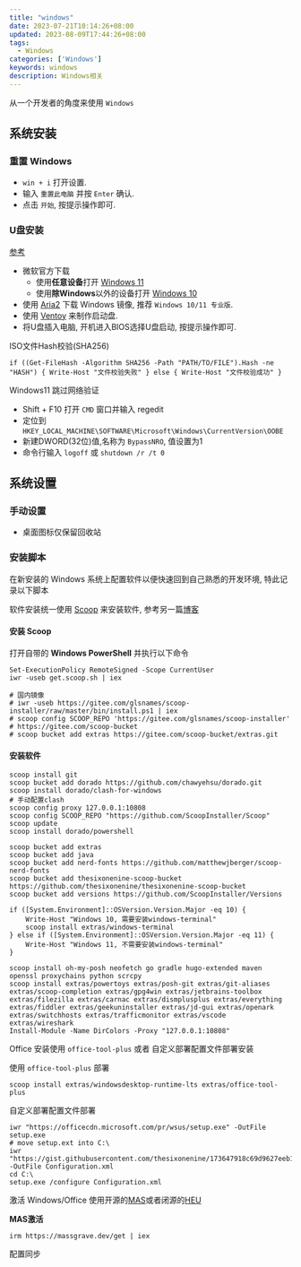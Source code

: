```yaml
---
title: "windows"
date: 2023-07-21T10:14:26+08:00
updated: 2023-08-09T17:44:26+08:00
tags:
  - Windows
categories: ['Windows']
keywords: windows
description: Windows相关
---
```



从一个开发者的角度来使用 `Windows`

## 系统安装

### 重置 Windows

- `win + i` 打开设置.
- 输入 `重置此电脑` 并按 `Enter` 确认.
- 点击 `开始`, 按提示操作即可.

### U盘安装

[参考](https://mirrors.sdu.edu.cn/docs/guide/Windows-iso)

- 微软官方下载
  - 使用**任意设备**打开 [Windows 11](https://www.microsoft.com/zh-cn/software-download/windows11/)
  - 使用**除Windows**以外的设备打开 [Windows 10](https://www.microsoft.com/zh-cn/software-download/windows10ISO/)
- 使用 [Aria2](https://github.com/aria2/aria2) 下载 Windows 镜像, 推荐 `Windows 10/11 专业版`.
- 使用 [Ventoy](https://github.com/ventoy/Ventoy) 来制作启动盘.
- 将U盘插入电脑, 开机进入BIOS选择U盘启动, 按提示操作即可.

ISO文件Hash校验(SHA256)

```poweshell
if ((Get-FileHash -Algorithm SHA256 -Path "PATH/TO/FILE").Hash -ne "HASH") { Write-Host "文件校验失败" } else { Write-Host "文件校验成功" }
```

Windows11 跳过网络验证

- Shift + F10 打开 `CMD` 窗口并输入 regedit
- 定位到 `HKEY_LOCAL_MACHINE\SOFTWARE\Microsoft\Windows\CurrentVersion\OOBE`
- 新建DWORD(32位)值,名称为 `BypassNRO`, 值设置为1
- 命令行输入 `logoff` 或 `shutdown /r /t 0`

## 系统设置

### 手动设置

- 桌面图标仅保留回收站

### 安装脚本

在新安装的 Windows 系统上配置软件以便快速回到自己熟悉的开发环境, 特此记录以下脚本

软件安装统一使用 [Scoop](https://github.com/ScoopInstaller/Scoop) 来安装软件, 参考另一篇[博客](https://thesixonenine.site/p/scoop.html)

#### 安装 **Scoop**

打开自带的 **Windows PowerShell** 并执行以下命令

```
Set-ExecutionPolicy RemoteSigned -Scope CurrentUser
iwr -useb get.scoop.sh | iex

# 国内镜像
# iwr -useb https://gitee.com/glsnames/scoop-installer/raw/master/bin/install.ps1 | iex
# scoop config SCOOP_REPO 'https://gitee.com/glsnames/scoop-installer'
# https://gitee.com/scoop-bucket
# scoop bucket add extras https://gitee.com/scoop-bucket/extras.git
```

#### 安装软件

```
scoop install git
scoop bucket add dorado https://github.com/chawyehsu/dorado.git
scoop install dorado/clash-for-windows
# 手动配置clash
scoop config proxy 127.0.0.1:10808
scoop config SCOOP_REPO "https://github.com/ScoopInstaller/Scoop"
scoop update
scoop install dorado/powershell

scoop bucket add extras
scoop bucket add java
scoop bucket add nerd-fonts https://github.com/matthewjberger/scoop-nerd-fonts
scoop bucket add thesixonenine-scoop-bucket https://github.com/thesixonenine/thesixonenine-scoop-bucket
scoop bucket add versions https://github.com/ScoopInstaller/Versions

if ([System.Environment]::OSVersion.Version.Major -eq 10) { 
    Write-Host "Windows 10, 需要安装windows-terminal" 
    scoop install extras/windows-terminal
} else if ([System.Environment]::OSVersion.Version.Major -eq 11) { 
    Write-Host "Windows 11, 不需要安装windows-terminal" 
}

scoop install oh-my-posh neofetch go gradle hugo-extended maven openssl proxychains python scrcpy
scoop install extras/powertoys extras/posh-git extras/git-aliases extras/scoop-completion extras/gpg4win extras/jetbrains-toolbox extras/filezilla extras/carnac extras/dismplusplus extras/everything extras/fiddler extras/geekuninstaller extras/jd-gui extras/openark extras/switchhosts extras/trafficmonitor extras/vscode extras/wireshark
Install-Module -Name DirColors -Proxy "127.0.0.1:10808"
```

Office 安装使用 `office-tool-plus` 或者 自定义部署配置文件部署安装

使用 `office-tool-plus` 部署
```
scoop install extras/windowsdesktop-runtime-lts extras/office-tool-plus
```

自定义部署配置文件部署
```
iwr "https://officecdn.microsoft.com/pr/wsus/setup.exe" -OutFile setup.exe
# move setup.ext into C:\
iwr "https://gist.githubusercontent.com/thesixonenine/173647918c69d9627eeb141a32d6ec57/raw/5ee850ca1fdacce442d94051fcb6f44598834093/Configuration.xml" -OutFile Configuration.xml
cd C:\
setup.exe /configure Configuration.xml
```

激活 Windows/Office 使用开源的[MAS](https://github.com/massgravel/Microsoft-Activation-Scripts)或者闭源的[HEU](https://github.com/zbezj/HEU_KMS_Activator)

**MAS激活**
```
irm https://massgrave.dev/get | iex
```

配置同步
